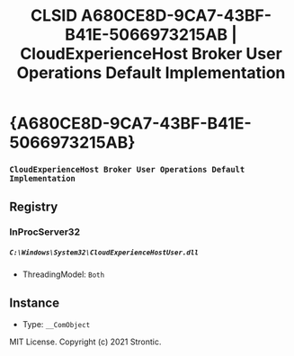 ﻿---
title: "CLSID A680CE8D-9CA7-43BF-B41E-5066973215AB | CloudExperienceHost Broker User Operations Default Implementation"
excerpt: What is COM-Object CLSID A680CE8D-9CA7-43BF-B41E-5066973215AB?
---

# {A680CE8D-9CA7-43BF-B41E-5066973215AB}

### `CloudExperienceHost Broker User Operations Default Implementation`

## Registry


### InProcServer32

##### `C:\Windows\System32\CloudExperienceHostUser.dll`
* ThreadingModel: `Both`

## Instance

* Type: `__ComObject`

MIT License. Copyright (c) 2021 Strontic.


